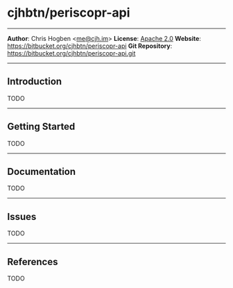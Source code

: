 cjhbtn/periscopr-api
=================

----------

**Author**: Chris Hogben <<me@cjh.im>>
**License**: [Apache 2.0](http://www.apache.org/licenses/LICENSE-2.0)
**Website**: https://bitbucket.org/cjhbtn/periscopr-api
**Git Repository**: https://bitbucket.org/cjhbtn/periscopr-api.git

----------

## Introduction ##

TODO

----------

## Getting Started ##

TODO

----------

## Documentation ##

TODO

----------

## Issues ##

TODO

----------

## References ##

TODO